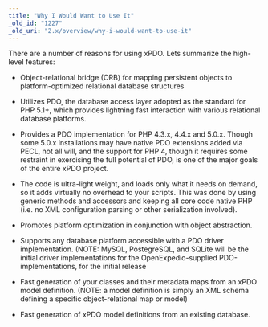 ```yaml
---
title: "Why I Would Want to Use It"
_old_id: "1227"
_old_uri: "2.x/overview/why-i-would-want-to-use-it"
---
```


There are a number of reasons for using xPDO. Lets summarize the high-level features:

- Object-relational bridge (ORB) for mapping persistent objects to platform-optimized relational database structures

- Utilizes PDO, the database access layer adopted as the standard for PHP 5.1+, which provides lightning fast interaction with various relational database platforms.

- Provides a PDO implementation for PHP 4.3.x, 4.4.x and 5.0.x. Though some 5.0.x installations may have native PDO extensions added via PECL, not all will, and the support for PHP 4, though it requires some restraint in exercising the full potential of PDO, is one of the major goals of the entire xPDO project.

- The code is ultra-light weight, and loads only what it needs on demand, so it adds virtually no overhead to your scripts. This was done by using generic methods and accessors and keeping all core code native PHP (i.e. no XML configuration parsing or other serialization involved).

- Promotes platform optimization in conjunction with object abstraction.

- Supports any database platform accessible with a PDO driver implementation. (NOTE: MySQL, PostegreSQL, and SQLite will be the initial driver implementations for the OpenExpedio-supplied PDO-implementations, for the initial release

- Fast generation of your classes and their metadata maps from an xPDO model definition. (NOTE: a model definition is simply an XML schema defining a specific object-relational map or model)

- Fast generation of xPDO model definitions from an existing database.